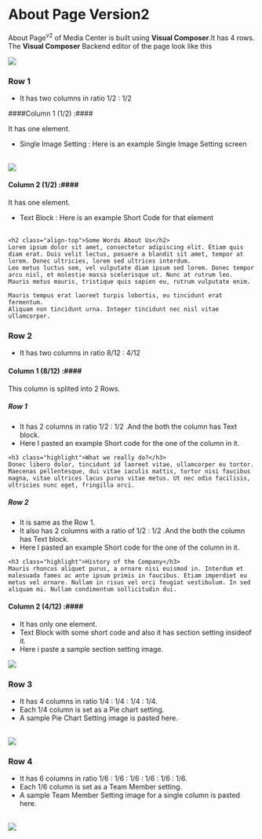 # About Page Version2


About Page<sup>v2</sup> of Media Center is built using **Visual Composer**.It has 4 rows. The **Visual Composer** Backend editor of the page look like this

![](https://raw.githubusercontent.com/ibndawood/mcwpdoc/master/assets/images/aboutv2.png)

### Row 1 ###
* It has two columns in ratio 1/2 : 1/2

####Column 1 (1/2) :####

It has one element.

* Single Image Setting : Here is an example Single Image Setting screen
<br/><br/>

![](https://raw.githubusercontent.com/ibndawood/mcwpdoc/master/assets/images/aboutv2-r1-c1.png)

#### Column 2 (1/2) :####
It has one element.

* Text Block : Here is an example Short Code for that element
<br/><br/>

```
<h2 class="align-top">Some Words About Us</h2>
Lorem ipsum dolor sit amet, consectetur adipiscing elit. Etiam quis diam erat. Duis velit lectus, posuere a blandit sit amet, tempor at lorem. Donec ultricies, lorem sed ultrices interdum.
Leo metus luctus sem, vel vulputate diam ipsum sed lorem. Donec tempor arcu nisl, et molestie massa scelerisque ut. Nunc at rutrum leo. Mauris metus mauris, tristique quis sapien eu, rutrum vulputate enim.

Mauris tempus erat laoreet turpis lobortis, eu tincidunt erat fermentum.
Aliquam non tincidunt urna. Integer tincidunt nec nisl vitae ullamcorper.

```

### Row 2 ###

* It has two columns in ratio 8/12 : 4/12

#### Column 1 (8/12) :####

This column is splited into 2 Rows.

 ##### Row 1 #####

 * It has 2 columns in ratio 1/2 : 1/2 .And the both the column has Text block.
 *  Here I pasted an example Short code for the one of the column in it.

```
<h3 class="highlight">What we really do?</h3>
Donec libero dolor, tincidunt id laoreet vitae, ullamcorper eu tortor. Maecenas pellentesque, dui vitae iaculis mattis, tortor nisi faucibus magna, vitae ultrices lacus purus vitae metus. Ut nec odio facilisis, ultricies nunc eget, fringilla orci.
```
 ##### Row 2 #####
* It is same as the Row 1.
* It also has 2 columns with a ratio of 1/2 : 1/2 .And the both the column has Text block.
* Here I pasted an example Short code for the one of the column in it.

```
<h3 class="highlight">History of the Company</h3>
Mauris rhoncus aliquet purus, a ornare nisi euismod in. Interdum et malesuada fames ac ante ipsum primis in faucibus. Etiam imperdiet eu metus vel ornare. Nullam in risus vel orci feugiat vestibulum. In sed aliquam mi. Nullam condimentum sollicitudin dui.
```

#### Column 2 (4/12) :####

* It has only one element.
* Text Block with some short code and also it has section setting insideof it.
* Here i paste a sample section setting image.

![](https://raw.githubusercontent.com/ibndawood/mcwpdoc/master/assets/images/aboutv2-section-setting.png)

### Row 3 ###

* It has 4 columns in ratio 1/4 : 1/4 : 1/4 : 1/4.
* Each 1/4 column is set as a Pie chart setting.
* A sample Pie Chart Setting image is pasted here.
<br/><br/>

![](https://raw.githubusercontent.com/ibndawood/mcwpdoc/master/assets/images/aboutv2-pie-chart-setting.png)

### Row 4 ###

* It has 6 columns in ratio 1/6 : 1/6 : 1/6 : 1/6 : 1/6 : 1/6.
* Each 1/6 column is set as a Team Member setting.
* A sample Team Member Setting image for a single column is pasted here.
<br/><br/>

![](https://raw.githubusercontent.com/ibndawood/mcwpdoc/master/assets/images/aboutv2-teamMember-setting.png)

